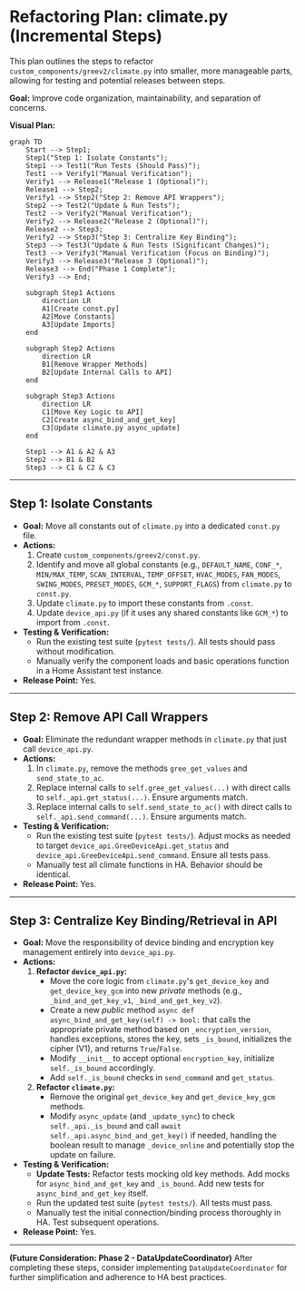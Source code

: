 # Refactoring Plan: climate.py (Incremental Steps)

This plan outlines the steps to refactor `custom_components/greev2/climate.py` into smaller, more manageable parts, allowing for testing and potential releases between steps.

**Goal:** Improve code organization, maintainability, and separation of concerns.

**Visual Plan:**

```mermaid
graph TD
    Start --> Step1;
    Step1("Step 1: Isolate Constants");
    Step1 --> Test1("Run Tests (Should Pass)");
    Test1 --> Verify1("Manual Verification");
    Verify1 --> Release1("Release 1 (Optional)");
    Release1 --> Step2;
    Verify1 --> Step2("Step 2: Remove API Wrappers");
    Step2 --> Test2("Update & Run Tests");
    Test2 --> Verify2("Manual Verification");
    Verify2 --> Release2("Release 2 (Optional)");
    Release2 --> Step3;
    Verify2 --> Step3("Step 3: Centralize Key Binding");
    Step3 --> Test3("Update & Run Tests (Significant Changes)");
    Test3 --> Verify3("Manual Verification (Focus on Binding)");
    Verify3 --> Release3("Release 3 (Optional)");
    Release3 --> End("Phase 1 Complete");
    Verify3 --> End;

    subgraph Step1 Actions
        direction LR
        A1[Create const.py]
        A2[Move Constants]
        A3[Update Imports]
    end

    subgraph Step2 Actions
        direction LR
        B1[Remove Wrapper Methods]
        B2[Update Internal Calls to API]
    end

    subgraph Step3 Actions
        direction LR
        C1[Move Key Logic to API]
        C2[Create async_bind_and_get_key]
        C3[Update climate.py async_update]
    end

    Step1 --> A1 & A2 & A3
    Step2 --> B1 & B2
    Step3 --> C1 & C2 & C3
```

---

## Step 1: Isolate Constants

*   **Goal:** Move all constants out of `climate.py` into a dedicated `const.py` file.
*   **Actions:**
    1.  Create `custom_components/greev2/const.py`.
    2.  Identify and move all global constants (e.g., `DEFAULT_NAME`, `CONF_*`, `MIN/MAX_TEMP`, `SCAN_INTERVAL`, `TEMP_OFFSET`, `HVAC_MODES`, `FAN_MODES`, `SWING_MODES`, `PRESET_MODES`, `GCM_*`, `SUPPORT_FLAGS`) from `climate.py` to `const.py`.
    3.  Update `climate.py` to import these constants from `.const`.
    4.  Update `device_api.py` (if it uses any shared constants like `GCM_*`) to import from `.const`.
*   **Testing & Verification:**
    *   Run the existing test suite (`pytest tests/`). All tests should pass without modification.
    *   Manually verify the component loads and basic operations function in a Home Assistant test instance.
*   **Release Point:** Yes.

---

## Step 2: Remove API Call Wrappers

*   **Goal:** Eliminate the redundant wrapper methods in `climate.py` that just call `device_api.py`.
*   **Actions:**
    1.  In `climate.py`, remove the methods `gree_get_values` and `send_state_to_ac`.
    2.  Replace internal calls to `self.gree_get_values(...)` with direct calls to `self._api.get_status(...)`. Ensure arguments match.
    3.  Replace internal calls to `self.send_state_to_ac()` with direct calls to `self._api.send_command(...)`. Ensure arguments match.
*   **Testing & Verification:**
    *   Run the existing test suite (`pytest tests/`). Adjust mocks as needed to target `device_api.GreeDeviceApi.get_status` and `device_api.GreeDeviceApi.send_command`. Ensure all tests pass.
    *   Manually test all climate functions in HA. Behavior should be identical.
*   **Release Point:** Yes.

---

## Step 3: Centralize Key Binding/Retrieval in API

*   **Goal:** Move the responsibility of device binding and encryption key management entirely into `device_api.py`.
*   **Actions:**
    1.  **Refactor `device_api.py`:**
        *   Move the core logic from `climate.py`'s `get_device_key` and `get_device_key_gcm` into new *private* methods (e.g., `_bind_and_get_key_v1`, `_bind_and_get_key_v2`).
        *   Create a new *public* method `async def async_bind_and_get_key(self) -> bool:` that calls the appropriate private method based on `_encryption_version`, handles exceptions, stores the key, sets `_is_bound`, initializes the cipher (V1), and returns `True`/`False`.
        *   Modify `__init__` to accept optional `encryption_key`, initialize `self._is_bound` accordingly.
        *   Add `self._is_bound` checks in `send_command` and `get_status`.
    2.  **Refactor `climate.py`:**
        *   Remove the original `get_device_key` and `get_device_key_gcm` methods.
        *   Modify `async_update` (and `_update_sync`) to check `self._api._is_bound` and call `await self._api.async_bind_and_get_key()` if needed, handling the boolean result to manage `_device_online` and potentially stop the update on failure.
*   **Testing & Verification:**
    *   **Update Tests:** Refactor tests mocking old key methods. Add mocks for `async_bind_and_get_key` and `_is_bound`. Add new tests for `async_bind_and_get_key` itself.
    *   Run the updated test suite (`pytest tests/`). All tests must pass.
    *   Manually test the initial connection/binding process thoroughly in HA. Test subsequent operations.
*   **Release Point:** Yes.

---

**(Future Consideration: Phase 2 - DataUpdateCoordinator)**
After completing these steps, consider implementing `DataUpdateCoordinator` for further simplification and adherence to HA best practices.